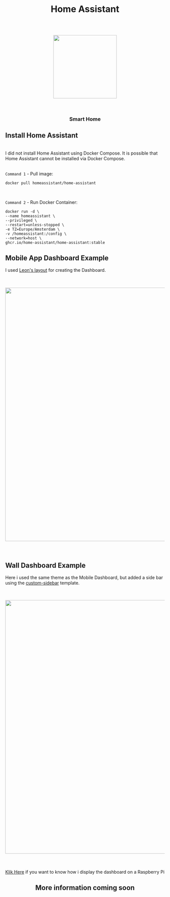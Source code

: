   <br>
  <h1 align="center">Home Assistant</h1>
  <br>
 <h2 align="center">
<img src="https://github.com/NielsU97/HomeSmartServer/blob/main/www/Images/hass_logo.png" width="200">
  </br>
</br>  
<h2>	
<h3 align="center">Smart Home</h3>                                                                                                                                        
<h2> Install Home Assistant </h2> 
<br>I did not install Home Assistant using Docker Compose. It is possible that Home Assistant cannot be installed via Docker Compose.
</br>
<br>

`Command 1` - Pull image: 
<br>
```
docker pull homeassistant/home-assistant 
``` 
</br>

`Command 2` - Run Docker Container: 
<br>

```
docker run -d \
--name homeassistant \
--privileged \
--restart=unless-stopped \
-e TZ=Europe/Amsterdam \
-v /homeassistant:/config \
--network=host \
ghcr.io/home-assistant/home-assistant:stable
``` 
<h2> Mobile App Dashboard Example</h2> 

I used <a href="https://community.home-assistant.io/t/rounded-dashboard-guide/543043" target="_blank">Leon's layout</a> for creating the Dashboard.
<br>
<br>
<h2 align="center">
<img src="https://github.com/NielsU97/HomeSmartServer/blob/main/www/Images/hass_mobile_display.png" width="800">
</h2>	
</br>
<h2> Wall Dashboard Example</h2> 
Here i used the same theme as the Mobile Dashboard, but added a side bar using the <a href="https://github.com/DBuit/sidebar-card" target="_blank">custom-sidebar</a>  template.
<br>
<br>
<h2 align="center">
<img src="https://github.com/NielsU97/HomeSmartServer/blob/main/www/Images/home_display.png" width="800">
</h2>	
</br>
<p><a href="https://github.com/NielsU97/HomeDisplay" target="_blank">Klik Here</a> if you want to know how i display the dashboard on a Raspberry Pi</p>
<h2 align="center"> More information coming soon </h2> 